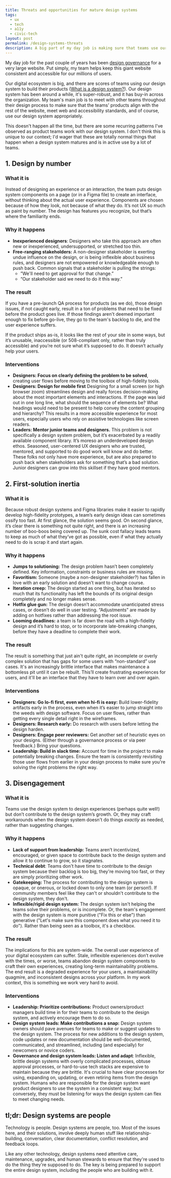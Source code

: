 ```yaml
---
title: Threats and opportunities for mature design systems
tags:
  - ux
  - tech
  - a11y
  - civic-tech
layout: post
permalink: /design-systems-threats
description: A big part of my day job is making sure that teams use our website's design system appropriately. Here are some traps I see and ideas for how to help the design system and the humans who use it thrive.
---
```

My day job for the past couple of years has been [design governance](https://bradfrost.com/blog/post/a-design-system-governance-process/) for a very large website. Put simply, my team helps keep this giant website consistent and accessible for our millions of users. 

Our digital ecosystem is big, and there are scores of teams using our design system to build their products ([What is a design system?](https://www.nngroup.com/articles/design-systems-101/)). Our design system has been around a while, it's super-robust, and it has buy-in across the organization. My team's main job is to meet with other teams throughout their design process to make sure that the teams' products align with the rest of the website, meet web and accessibility standards, and of course, use our design system appropriately.

This doesn't happen all the time, but there are some recurring patterns I've observed as product teams work with our design system. I don't think this is unique to our context; I'd wager that these are totally normal things that happen when a design system matures and is in active use by a lot of teams. 
## 1. Design by number
### What it is
Instead of designing an experience or an interaction, the team puts design system components on a page (or in a Figma file) to create an interface, without thinking about the actual user experience. Components are chosen because of how they look, not because of what they do. It’s not UX so much as paint by number. The design has features you recognize, but that’s where the familiarity ends.
### Why it happens
- **Inexperienced designers**: Designers who take this approach are often new or inexperienced, undersupported, or stretched too thin.
- **Free-ranging stakeholders:** A non-designer stakeholder is exerting undue influence on the design, or is being inflexible about business rules, and designers are not empowered or knowledgeable enough to push back. Common signals that a stakeholder is pulling the strings:
	- ”We'll need to get approval for that change.”
	- “Our stakeholder said we need to do it this way.”
### The result
If you have a pre-launch QA process for products (as we do), those design issues, if not caught early, result in a ton of problems that need to be fixed before the product goes live. If those findings aren't deemed important enough to fix before go-live, they go to the team's backlog to die, and the user experience suffers.

If the product ships as-is, it looks like the rest of your site in some ways, but it’s unusable, inaccessible (or 508-compliant only, rather than truly accessible) and you’re not sure what it’s supposed to do. It doesn’t actually help your users.
### Interventions
- **Designers: Focus on clearly defining the problem to be solved**, creating user flows before moving to the toolbox of high-fidelity tools.
- **Designers: Design for mobile first** Designing for a small screen (or high browser zoom) streamlines design and really forces decision-making about the most important elements and interactions. If the page was laid out in one long line, what should the sequence of elements be? What headings would need to be present to help convey the content grouping and hierarchy? This results in a more accessible experience for most users, especially users who rely on assistive technologies like screen readers.
- **Leaders: Mentor junior teams and designers.** This problem is not specifically a design system problem, but it’s exacerbated by a readily available component library. It’s moreso an underdeveloped design ethos. Seasoned, user-centered UX designers who are trusted, mentored, and supported to do good work will know and do better. These folks not only have more experience, but are also prepared to push back when stakeholders ask for something that’s a bad solution. Junior designers can grow into this skillset if they have good mentors.
## 2. First-solution inertia
### What it is
Because robust design systems and Figma libraries make it easier to rapidly develop high-fidelity prototypes, a team’s early design ideas can sometimes ossify too fast. At first glance, the solution seems good. On second glance, it’s clear there is something not quite right, and there is an increasing number of boo-boos being covered up. The sunk cost fallacy leads teams to keep as much of what they’ve got as possible, even if what they actually need to do is scrap it and start again.
### Why it happens
- **Jumps to solutioning:** The design problem hasn’t been completely defined. Key information, constraints or business rules are missing.
- **Favoritism:** Someone (maybe a non-designer stakeholder?) has fallen in love with an early solution and doesn’t want to change course.
- **Iteration creep:** The design started as one thing, but has iterated so much that its functionality has left the bounds of its original design completely and no longer makes sense.
- **Hotfix glue gun:** The design doesn’t accommodate unanticipated stress cases, or doesn’t do well in user testing. “Adjustments” are made by adding on hotfixes rather than addressing the root issue.
- **Looming deadlines:** a team is far down the road with a high-fidelity design and it’s hard to stop, or to incorporate late-breaking changes, before they have a deadline to complete their work.
### The result
The result is something that just ain't quite right, an incomplete or overly complex solution that has gaps for some users with “non-standard” use cases. It's an increasingly brittle interface that makes maintenance a bottomless pit until it can be rebuilt. This’ll create frustrating experiences for users, and it'll be an interface that they have to learn over and over again.
### Interventions
- **Designers: Go lo-fi first, even when hi-fi is easy:** Build lower-fidelity artifacts early in the process, even when it’s easier to jump straight into the weeds with design software. Focus on user flows, rather than getting every single detail right in the wireframes.
- **Designers: Research early:** Do research with users before letting the design harden.
- **Designers: Engage peer reviewers:** Get another set of heuristic eyes on your designs. (Either through a governance process or via peer feedback.) Bring your questions.
- **Leadership: Build in slack time:** Account for time in the project to make potentially breaking changes. Ensure the team is consistently revisiting those user flows from earlier in your design process to make sure you're solving the right problems the right way.
## 3. Disengagement
### What it is
Teams use the design system to design experiences (perhaps quite well!) but don’t contribute to the design system’s growth. Or, they may craft workarounds when the design system doesn't do things *exactly* as needed, rather than suggesting changes.
### Why it happens
- **Lack of support from leadership:** Teams aren’t incentivized, encouraged, or given space to contribute back to the design system and allow it to continue to grow, so it stagnates.
- **Technical debt**: Teams don't have time to contribute to the design system because their backlog is too big, they're moving too fast, or they are simply prioritizing other work.
- **Gatekeeping:** The process for contributing to the design system is opaque, or onerous, or locked down to only one team (or person!). If community members feel like they can't or shouldn't contribute to the design system, they don't. 
- **Inflexible/rigid design system:** The design system isn't helping the teams solve their problems, or is incomplete. Or, the team's engagement with the design system is more punitive ("Fix this or else") than generative ("Let's make sure this component does what you need it to do"). Rather than being seen as a toolbox, it's a checkbox.
### The result
The implications for this are system-wide. The overall user experience of your digital ecosystem can suffer. Stale, inflexible experiences don’t evolve with the times, or worse, teams abandon design system components to craft their own experiences, creating long-term maintainability problems. The end result is a degraded experience for your users, a maintainability quagmire, and inconsistent designs across your platform. In my work context, this is something we work very hard to avoid.
### Interventions
- **Leadership: Prioritize contributions:** Product owners/product managers build time in for their teams to contribute to the design system, and actively encourage them to do so.
- **Design system leads: Make contributions a snap:** Design system owners should pave avenues for teams to make or suggest updates to the design system. The process for new additions to the design system, code updates or new documentation should be well-documented, communicated, and streamlined, including (and especially) for newcomers or novice coders.
- **Governance and design system leads: Listen and adapt**: Inflexible, brittle design systems with overly complicated processes, obtuse approval processes, or hard-to-use tech stacks are expensive to maintain because they are brittle. It's crucial to have clear processes for using, expanding on, updating, or even retiring items from the design system. Humans who are responsible for the design system want product designers to use the system in a consistent way; but conversely, they must be listening for ways the design system can flex to meet changing needs.

## tl;dr: Design systems are people
Technology is people. Design systems are people, too. Most of the issues here, and their solutions, involve deeply human stuff like relationship-building, conversation, clear documentation, conflict resolution, and feedback loops. 

Like any other technology, design systems need attentive care, maintenance, upgrades, and human stewards to ensure that they're used to do the thing they're supposed to do. The key is being prepared to support the entire design system, including the people who are building with it.